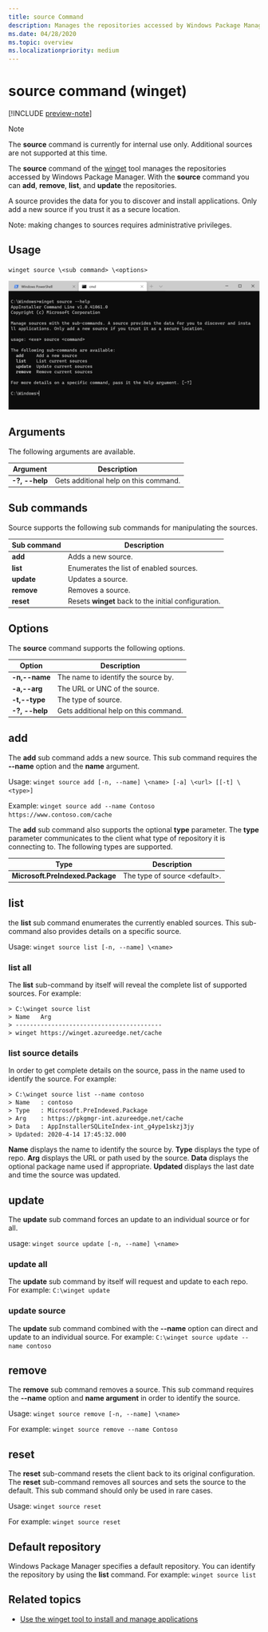 ```yaml
---
title: source Command
description: Manages the repositories accessed by Windows Package Manager.
ms.date: 04/28/2020
ms.topic: overview
ms.localizationpriority: medium
---
```


# source command (winget)

[!INCLUDE [preview-note](../../includes/package-manager-preview.md)]

> [!NOTE]
> The **source** command is currently for internal use only. Additional sources are not supported at this time.

The **source** command of the [winget](index.md) tool manages the repositories accessed by Windows Package Manager. With the **source** command you can **add**, **remove**, **list**, and **update** the repositories.

A source provides the data for you to discover and install applications. Only add a new source if you trust it as a secure location.

Note: making changes to sources requires administrative privileges.

## Usage

`winget source \<sub command> \<options>`

![Source image](images\source.png)

## Arguments

The following arguments are available.

| Argument  | Description |
|--------------|-------------|
| **-?, --help** |  Gets additional help on this command. |

## Sub commands

Source supports the following sub commands for manipulating the sources.

| Sub command  | Description |
|--------------|-------------|
|  **add** |  Adds a new source. |
|  **list** | Enumerates the list of enabled sources. |
|  **update** | Updates a source. |
|  **remove** | Removes a source. |
|  **reset** | Resets **winget** back to the initial configuration.  |

## Options

The  **source** command supports the following options.

| Option  | Description |
|--------------|-------------|
|  **-n,--name** | The name to identify the source by. |
|  **-a,--arg** | The URL or UNC of the source. |
|  **-t,--type** | The type of source. |
| **-?, --help** |  Gets additional help on this command. |

## add

The **add** sub command adds a new source. This sub command requires the **--name** option and the **name** argument.

Usage: `winget source add [-n, --name] \<name> [-a] \<url> [[-t] \<type>]`

Example:  `winget source add --name Contoso  https://www.contoso.com/cache`

The **add** sub command also supports the optional **type** parameter. The **type** parameter communicates to the client what type of repository it is connecting to. The following types are supported.

| Type  | Description |
|--------------|-------------|
| **Microsoft.PreIndexed.Package** | The type of source \<default>. |

## list

the **list** sub command enumerates the currently enabled sources. This sub-command also provides details on a specific source.

Usage: `winget source list [-n, --name] \<name>`

### list all

The **list** sub-command by itself will reveal the complete list of supported sources. For example:

```CMD
> C:\winget source list
> Name   Arg
> -----------------------------------------
> winget https://winget.azureedge.net/cache

```

### list source details

In order to get complete details on the source, pass in the name used to identify the source. For example:

```CMD
> C:\winget source list --name contoso  
> Name   : contoso  
> Type   : Microsoft.PreIndexed.Package  
> Arg    : https://pkgmgr-int.azureedge.net/cache  
> Data   : AppInstallerSQLiteIndex-int_g4ype1skzj3jy  
> Updated: 2020-4-14 17:45:32.000
```

**Name** displays the name to identify the source by.
**Type** displays the type of repo.
**Arg** displays the URL or path used by the source.
**Data** displays the optional package name used if appropriate.
**Updated** displays the last date and time the source was updated.

## update

The **update** sub command forces an update to an individual source or for all.

usage: `winget source update [-n, --name] \<name>`

### update all

The **update** sub command by itself will request and update to each repo. For example: `C:\winget update`

### update source

The **update** sub command combined with the **--name** option can direct and update to an individual source. For example:  `C:\winget source update --name contoso`

## remove

The **remove** sub command removes a source. This sub command requires the **--name** option and **name argument** in order to identify the source.

Usage: `winget source remove [-n, --name] \<name>`

For example: `winget source remove --name Contoso`

## reset

The **reset** sub-command resets the client back to its original configuration. The **reset** sub-command removes all sources and sets the source to the default. This sub command should only be used in rare cases.

Usage: `winget source reset`

For example: `winget source reset`

## Default repository

Windows Package Manager specifies a default repository. You can identify the repository by using the **list** command. For example: `winget source list`

## Related topics

* [Use the winget tool to install and manage applications](index.md)
